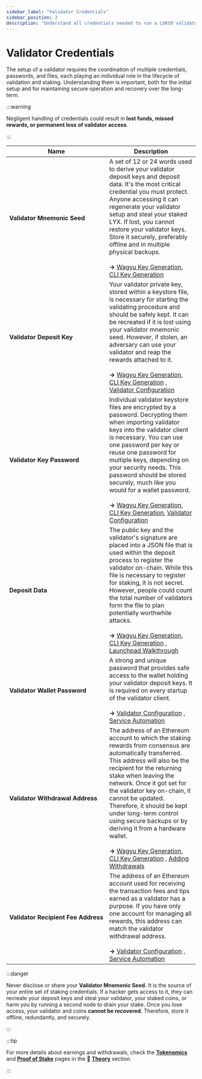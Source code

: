 ```yaml
---
sidebar_label: "Validator Credentials"
sidebar_position: 3
description: "Understand all credentials needed to run a LUKSO validator, including seed phrases, deposit keys, passwords, withdrawal addresses, and key management."
---
```


# Validator Credentials

The setup of a validator requires the coordination of multiple credentials, passwords, and files, each playing an individual role in the lifecycle of validation and staking. Understanding them is important, both for the initial setup and for maintaining secure operation and recovery over the long-term.

:::warning

Negligent handling of credentials could result in **lost funds, missed rewards, or permanent loss of validator access**.

:::

| Name                                               | Description                                                                                                                                                                                                                                                                                                                                                                                                                                                                                                                                                                                                                                        |
| -------------------------------------------------- | -------------------------------------------------------------------------------------------------------------------------------------------------------------------------------------------------------------------------------------------------------------------------------------------------------------------------------------------------------------------------------------------------------------------------------------------------------------------------------------------------------------------------------------------------------------------------------------------------------------------------------------------------- |
| <nobr> **Validator Mnemonic Seed** </nobr>         | A set of 12 or 24 words used to derive your validator deposit keys and deposit data. It's the most critical credential you must protect. Anyone accessing it can regenerate your validator setup and steal your staked LYX. If lost, you cannot restore your validator keys. Store it securely, preferably offline and in multiple physical backups. <br /><br /> **→** [Wagyu Key Generation](/docs/guides/validator-setup/wagyu-key-generation.md), [CLI Key Generation](/docs/guides/validator-setup/cli-key-generation.md)                                                                                                                     |
| <nobr> **Validator Deposit Key** </nobr>           | Your validator private key, stored within a keystore file, is necessary for starting the validating procedure and should be safely kept. It can be recreated if it is lost using your validator mnemonic seed. However, if stolen, an adversary can use your validator and reap the rewards attached to it. <br /><br /> **→** [Wagyu Key Generation](/docs/guides/validator-setup/wagyu-key-generation.md), [CLI Key Generation](/docs/guides/validator-setup/cli-key-generation.md) , [Validator Configuration](/docs/guides/client-setup/validator-configuration.md)                                                                            |
| <nobr> **Validator Key Password** </nobr>          | Individual validator keystore files are encrypted by a password. Decrypting them when importing validator keys into the validator client is necessary. You can use one password per key or reuse one password for multiple keys, depending on your security needs. This password should be stored securely, much like you would for a wallet password. <br /><br /> **→** [Wagyu Key Generation](/docs/guides/validator-setup/wagyu-key-generation.md), [CLI Key Generation](/docs/guides/validator-setup/cli-key-generation.md), [Validator Configuration](/docs/guides/client-setup/validator-configuration.md)                                  |
| <nobr> **Deposit Data** </nobr>                    | The public key and the validator's signature are placed into a JSON file that is used within the deposit process to register the validator on-chain. While this file is necessary to register for staking, it is not secret. However, people could count the total number of validators form the file to plan potentially worthwhile attacks. <br /><br /> **→** [Wagyu Key Generation](/docs/guides/validator-setup/wagyu-key-generation.md), [CLI Key Generation](/docs/guides/validator-setup/cli-key-generation.md) , [Launchpad Walkthrough](/docs/guides/validator-setup/launchpad-walkthrough.md)                                           |
| <nobr> **Validator Wallet Password** </nobr>       | A strong and unique password that provides safe access to the wallet holding your validator deposit keys. It is required on every startup of the validator client. <br /><br /> **→** [Validator Configuration](/docs/guides/client-setup/validator-configuration.md) , [Service Automation](/docs/guides/modifications/service-automation.md)                                                                                                                                                                                                                                                                                                     |
| <nobr> **Validator Withdrawal Address** </nobr>    | The address of an Ethereum account to which the staking rewards from consensus are automatically transferred. This address will also be the recipient for the returning stake when leaving the network. Once it got set for the validator key on-chain, it cannot be updated. Therefore, it should be kept under long-term control using secure backups or by deriving it from a hardware wallet. <br /><br /> **→** [Wagyu Key Generation](/docs/guides/validator-setup/wagyu-key-generation.md), [CLI Key Generation](/docs/guides/validator-setup/cli-key-generation.md) , [Adding Withdrawals](/docs/guides/withdrawals/adding-withdrawals.md) |
| <nobr> **Validator Recipient Fee Address** </nobr> | The address of an Ethereum account used for receiving the transaction fees and tips earned as a validator has a purpose. If you have only one account for managing all rewards, this address can match the validator withdrawal address. <br /><br /> **→** [Validator Configuration](/docs/guides/client-setup/validator-configuration.md) , [Service Automation](/docs/guides/modifications/service-automation.md)                                                                                                                                                                                                                               |

:::danger

Never disclose or share your **Validator Mnemonic Seed.** It is the source of your entire set of staking credentials. If a hacker gets access to it, they can recreate your deposit keys and steal your validator, your staked coins, or harm you by running a second node to drain your stake. Once you lose access, your validator and coins **cannot be recovered**. Therefore, store it offline, redundantly, and securely.

:::

:::tip

For more details about earnings and withdrawals, check the [**Tokenomics**](/docs/theory/blockchain-knowledge/tokenomics.md) and [**Proof of Stake**](/docs/theory/blockchain-knowledge/proof-of-stake.md) pages in the 🧠 [**Theory**](/docs/theory/preparations/node-specifications.md) section.

:::
